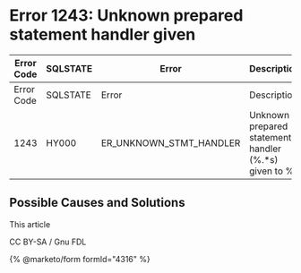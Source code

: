 # Error 1243: Unknown prepared statement handler given

| Error Code | SQLSTATE | Error                      | Description                                            |
| ---------- | -------- | -------------------------- | ------------------------------------------------------ |
| Error Code | SQLSTATE | Error                      | Description                                            |
| 1243       | HY000    | ER\_UNKNOWN\_STMT\_HANDLER | Unknown prepared statement handler (%.\*s) given to %s |

## Possible Causes and Solutions

This article

CC BY-SA / Gnu FDL

{% @marketo/form formId="4316" %}
